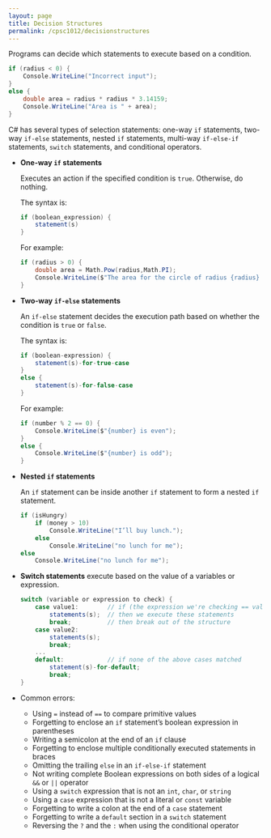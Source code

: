 ```yaml
---
layout: page
title: Decision Structures
permalink: /cpsc1012/decisionstructures
---
```


Programs can decide which statements to execute based on a condition.

```csharp
if (radius < 0) {
	Console.WriteLine("Incorrect input");
}
else {
	double area = radius * radius * 3.14159;
	Console.WriteLine("Area is " + area);
}
```

C# has several types of selection statements: one-way `if` statements, two-way `if-else` statements, nested `if` statements, multi-way `if-else-if` statements, `switch` statements, and conditional operators.

+ **One-way `if` statements**

    Executes an action if the specified condition is `true`. Otherwise, do nothing.

    The syntax is:
    ```csharp
    if (boolean_expression) {
		statement(s)
	}
    ```

    For example:

    ```csharp
    if (radius > 0) {
	    double area = Math.Pow(radius,Math.PI);
	    Console.WriteLine($"The area for the circle of radius {radius} is {area}");
    }
    ```
+ **Two-way `if-else` statements**

    An `if-else` statement decides the execution path based on whether the condition is `true` or `false`.

    The syntax is:
    ```csharp
    if (boolean-expression) {
        statement(s)-for-true-case
    }
    else {
        statement(s)-for-false-case
    }
    ```

    For example:
    ```csharp
    if (number % 2 == 0) {
        Console.WriteLine($"{number} is even");
    }
    else {
        Console.WriteLine($"{number} is odd");
    }
    ```

+ **Nested `if` statements**

    An `if` statement can be inside another `if` statement to form a nested `if` statement.

    ```csharp
    if (isHungry)
        if (money > 10)
            Console.WriteLine("I’ll buy lunch.");
        else
            Console.WriteLine("no lunch for me");
    else
        Console.WriteLine("no lunch for me");
    ```

+ **Switch statements** execute based on the value of a variables or expression.

    ```csharp
    switch (variable or expression to check) {
        case value1:        // if (the expression we're checking == value1)
            statements(s);  // then we execute these statements
            break;          // then break out of the structure
        case value2:
            statements(s);
            break;
        ...
        default:            // if none of the above cases matched
            statement(s)-for-default;
            break;
    }
    ```

+ Common errors:
  - Using `=` instead of `==` to compare primitive values
  - Forgetting to enclose an `if` statement’s boolean expression in parentheses
  - Writing a semicolon at the end of an `if` clause
  - Forgetting to enclose multiple conditionally executed statements in braces
  - Omitting the trailing `else` in an `if-else-if` statement
  - Not writing complete Boolean expressions on both sides of a logical `&&` or `||` operator
  - Using a `switch` expression that is not an `int`, `char`, or `string`
  - Using a `case` expression that is not a literal or `const` variable
  - Forgetting to write a colon at the end of a `case` statement
  - Forgetting to write a `default` section in a `switch` statement
  - Reversing the `?` and the `:` when using the conditional operator



